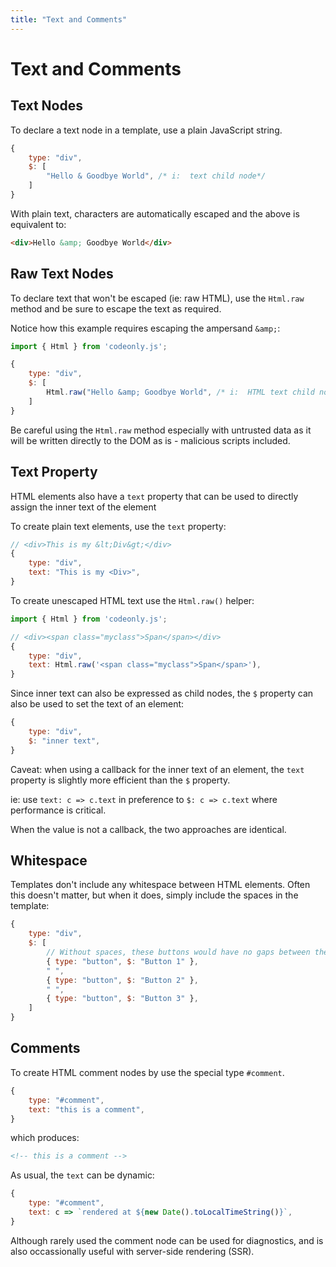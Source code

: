 ```yaml
---
title: "Text and Comments"
---
```

# Text and Comments

## Text Nodes

To declare a text node in a template, use a plain JavaScript string.

```js
{
    type: "div",
    $: [
        "Hello & Goodbye World", /* i:  text child node*/
    ]   
}
```

With plain text, characters are automatically escaped and the above is
equivalent to:

```html
<div>Hello &amp; Goodbye World</div>
```


## Raw Text Nodes

To declare text that won't be escaped (ie: raw HTML), use the `Html.raw` method
and be sure to escape the text as required.

Notice how this example requires escaping the ampersand `&amp;`:

```js
import { Html } from 'codeonly.js';

{
    type: "div",
    $: [
        Html.raw("Hello &amp; Goodbye World", /* i:  HTML text child node*/
    ]   
}
```


<div class="tip">

Be careful using the `Html.raw` method especially with untrusted data as it will
be written directly to the DOM as is - malicious scripts included.

</div>

## Text Property

HTML elements also have a `text` property that can be used to directly assign
the inner text of the element

To create plain text elements, use the `text` property:

```js
// <div>This is my &lt;Div&gt;</div>
{
    type: "div",
    text: "This is my <Div>",
}
```

To create unescaped HTML text use the `Html.raw()` helper:

```js
import { Html } from 'codeonly.js';

// <div><span class="myclass">Span</span></div>
{
    type: "div",
    text: Html.raw('<span class="myclass">Span</span>'),
}
```

Since inner text can also be expressed as child nodes, the
`$` property can also be used to set the text of an element:

```js
{
    type: "div",
    $: "inner text",
}
```

Caveat: when using a callback for the inner text of an element,
the `text` property is slightly more efficient than the `$` property.

ie: use `text: c => c.text` in preference to `$: c => c.text` where 
performance is critical.  

When the value is not a callback, the two approaches are identical.


## Whitespace

Templates don't include any whitespace between HTML elements.  Often this
doesn't matter, but when it does, simply include the spaces in the template:

```js
{
    type: "div",
    $: [
        // Without spaces, these buttons would have no gaps between them
        { type: "button", $: "Button 1" },
        " ",
        { type: "button", $: "Button 2" },
        " ",
        { type: "button", $: "Button 3" },
    ]
}
```


## Comments

To create HTML comment nodes by use the special type `#comment`.

```js
{
    type: "#comment",
    text: "this is a comment",
}
```

which produces:

```html
<!-- this is a comment -->
```

As usual, the `text` can be dynamic:

```js
{
    type: "#comment",
    text: c => `rendered at ${new Date().toLocalTimeString()}`,
}
```

Although rarely used the comment node can be used for diagnostics, and
is also occassionally useful with server-side rendering (SSR).
